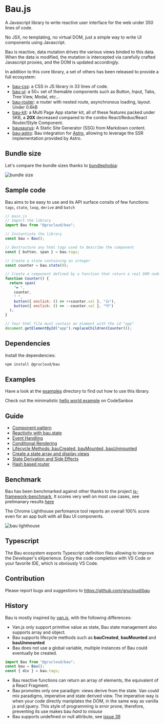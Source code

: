 # Bau.js

A Javascript library to write reactive user interface for the web under 350 lines of code.

No JSX, no templating, no virtual DOM, just a simple way to write UI components using Javascript.

Bau is reactive, data mutation drives the various views binded to this data. When the data is modified, the mutation is intercepted via carefully crafted Javascript proxies, and the DOM is updated accordingly.

In addition to this core library, a set of others has been released to provide a full ecosystem:

- [bau-css](./bau-css): a CSS in JS library in 33 lines of code.
- [bau-ui](https://grucloud.github.io/bau/bau-ui): a 50+ set of themable components such as Button, Input, Tabs, Tree View, Modal, etc...
- [bau-router](./bau-router): a router with nested route, asynchronous loading, layout. Under 0.6kB
- [bau-kit](./examples/bau-kit): a Multi Page App starter kit, all of these features packed under 5KB, a **20X** decreased compared to the combo React/Redux/React Router/Style Component.
- [bausaurus](https://grucloud.github.io/bau/bausaurus/): A Static Site Generator (SSG) from Markdown content.
- [bau-astro](./bau-astro): Bau integration for [Astro](https://astro.build/), allowing to leverage the SSR implementation provided by Astro.

## Bundle size

Let's compare the bundle sizes thanks to [bundlephobia](https://bundlephobia.com/):

![bundle size](./doc/ui-library-bundle-size.svg)

## Sample code

Bau aims to be easy to use and its API surface consits of few functions: `tags`, `state`, `loop`, `derive` and `batch`

```js
// main.js
// Import the library
import Bau from "@grucloud/bau";

// Instantiate the library
const bau = Bau();

// Destructure any html tags used to describe the component
const { button, span } = bau.tags;

// Create a state containing an integer
const counter = bau.state(0);

// Create a component defined by a function that return a real DOM node.
function Counter() {
  return span(
    "❤️ ",
    counter,
    " ",
    button({ onclick: () => ++counter.val }, "👍"),
    button({ onclick: () => --counter.val }, "👎")
  );
}

// Your html file must contain an element with the id "app"
document.getElementById("app").replaceChildren(Counter());
```

## Dependencies

Install the dependencies:

```sh
npm install @grucloud/bau
```

## Examples

Have a look at the [examples](./examples) directory to find out how to use this library.

Check out the minimalistic [hello world example](https://codesandbox.io/s/bau-helloworld-twdxl5?file=/src/index.js) on CodeSanbox

## Guide

- [Component pattern](./doc/BauComponent.md)
- [Reactivity with bau.state](./doc/BauReactivity.md)
- [Event Handling](./doc/BauEventHandling.md)
- [Conditional Rendering](./doc/BauConditionalRendering.md)
- [Lifecycle Methods: bauCreated, bauMounted, bauUnmounted](./doc/BauLifecycle.md)
- [Create a state array and display views](./doc/BauStateArray.md)
- [State Derivation and Side Effects](./doc/BauDerive.md)
- [Hash based router](./doc/BauRouting.md)

## Benchmark

Bau has been benchmarked against other thanks to the project [js-framework-benchmark](https://github.com/krausest/js-framework-benchmark),
It scores very well on most use cases, see prelimanary results [here](https://github.com/krausest/js-framework-benchmark/pull/1271)

The Chrome Lighthouse perfomance tool reports an overall 100% score even for an app built with all Bau UI components.

![bau lighthouse](https://user-images.githubusercontent.com/4118089/248206941-b3a3bb7f-1502-498d-988f-635cf65bfdbc.png)

## Typescript

The Bau ecosystem exports Typescript definition files allowing to improve the Developer's eXperience. Enjoy the code completion with VS Code or your favorite IDE, which is obviously VS Code.

## Contribution

Please report bugs and suggestions to https://github.com/grucloud/bau

## History

Bau is mostly inspired by [van.js](https://vanjs.org/), with the following differences:

- Van.js only support primitive value as state, Bau state management also supports array and object.
- Bau supports lifecycle methods such as **bauCreated**, **bauMounted** and **bauUnmounted**
- Bau does not use a global variable, multiple instances of Bau could eventually be created.

```js
import Bau from "@grucloud/bau";
const bau = Bau();
const { div } = bau.tags;
```

- Bau reactive functions can return an array of elements, the equivalent of a React Fragment.
- Bau promotes only one paradigm: views derive from the state. Van could mix paradigms, imperative and state derived view. The imperative way is when your code directly maniplates the DOM, in the same way as vanilla js and jquery. This style of programming is error prone, therefore, preventing its use makes bau _hard to misuse_
- Bau supports undefined or null attribute, see [issue 39](https://github.com/vanjs-org/van/pull/39)

